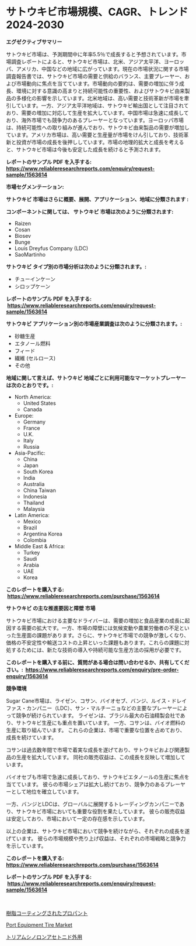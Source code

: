 <p><h1>サトウキビ市場規模、CAGR、トレンド2024-2030</h1></p><p><strong>エグゼクティブサマリー</strong></p>
<p><p>サトウキビ市場は、予測期間中に年率5.5％で成長すると予想されています。市場調査レポートによると、サトウキビ市場は、北米、アジア太平洋、ヨーロッパ、アメリカ、中国などの地域に広がっています。現在の市場状況に関する市場調査報告書では、サトウキビ市場の需要と供給のバランス、主要プレーヤー、および市場動向に焦点を当てています。市場動向の要約は、需要の増加に伴う成長、環境に対する意識の高まりと持続可能性の重要性、およびサトウキビ由来製品の多様化の影響を示しています。北米地域は、高い需要と技術革新が市場を牽引しています。一方、アジア太平洋地域は、サトウキビ輸出国として注目されており、需要の増加に対応して生産を拡大しています。中国市場は急速に成長しており、海外市場でも競争力のあるプレーヤーとなっています。ヨーロッパ市場は、持続可能性への取り組みが進んでおり、サトウキビ由来製品の需要が増加しています。アメリカ市場は、高い需要と生産量が市場をけん引しており、技術革新と投資が市場の成長を後押ししています。市場の地理的拡大と成長を考えると、サトウキビ市場は今後も安定した成長を続けると予測されます。</p></p>
<p><strong>レポートのサンプル PDF を入手する: <a href="https://www.reliableresearchreports.com/enquiry/request-sample/1563614">https://www.reliableresearchreports.com/enquiry/request-sample/1563614</a></strong></p>
<p><strong>市場セグメンテーション:</strong></p>
<p><strong> サトウキビ 市場はさらに概要、展開、アプリケーション、地域に分類されます :</strong></p>
<p><strong>コンポーネントに関しては、 サトウキビ 市場は次のように分類されます: &nbsp;</strong></p>
<p><ul><li>Raizen</li><li>Cosan</li><li>Biosev</li><li>Bunge</li><li>Louis Dreyfus Company (LDC)</li><li>SaoMartinho</li></ul></p>
<p><strong> サトウキビ タイプ別の市場分析は次のように分類されます。:</strong></p>
<p><ul><li>チューインケーン</li><li>シロップケーン</li></ul></p>
<p><strong>レポートのサンプル PDF を入手する: &nbsp;<a href="https://www.reliableresearchreports.com/enquiry/request-sample/1563614">https://www.reliableresearchreports.com/enquiry/request-sample/1563614</a></strong></p>
<p><strong> サトウキビ アプリケーション別の市場産業調査は次のように分類されます。:</strong></p>
<p><ul><li>砂糖生産</li><li>エタノール燃料</li><li>フィード</li><li>繊維 (セルロース)</li><li>その他</li></ul></p>
<p><strong>地域に関して言えば、サトウキビ 地域ごとに利用可能なマーケットプレーヤーは次のとおりです。:</strong></p>
<p><ul>
    <li>
        North America:
        <ul>
            <li>United States</li>
            <li>Canada</li>
        </ul>
    </li>
    <li>
        Europe:
        <ul>
            <li>Germany</li>
            <li>France</li>
            <li>U.K.</li>
            <li>Italy</li>
            <li>Russia</li>
        </ul>
    </li>
    <li>
        Asia-Pacific:
        <ul>
            <li>China</li>
            <li>Japan</li>
            <li>South Korea</li>
            <li>India</li>
            <li>Australia</li>
            <li>China Taiwan</li>
            <li>Indonesia</li>
            <li>Thailand</li>
            <li>Malaysia</li>
        </ul>
    </li>
    <li>
        Latin America:
        <ul>
            <li>Mexico</li>
            <li>Brazil</li>
            <li>Argentina Korea</li>
            <li>Colombia</li>
        </ul>
    </li>
    <li>
        Middle East & Africa:
        <ul>
            <li>Turkey</li>
            <li>Saudi</li>
            <li>Arabia</li>
            <li>UAE</li>
            <li>Korea</li>
        </ul>
    </li>
    </ul></p>
<p><strong>このレポートを購入する: &nbsp;<a href="https://www.reliableresearchreports.com/purchase/1563614">https://www.reliableresearchreports.com/purchase/1563614</a></strong></p>
<p><strong>サトウキビ の主な推進要因と障壁 市場</strong></p>
<p><p>サトウキビ市場における主要なドライバーは、需要の増加と食品産業の成長に起因する需要の拡大です。一方、市場の障壁には気候変動や農業労働者の不足といった生産面の課題があります。さらに、サトウキビ市場での競争が激しくなり、価格の不安定性や輸送コストの上昇といった課題もあります。これらの課題に対処するためには、新たな技術の導入や持続可能な生産方法の採用が必要です。</p></p>
<p><strong>このレポートを購入する前に、質問がある場合は問い合わせるか、共有してください。:&nbsp; <a href="https://www.reliableresearchreports.com/enquiry/pre-order-enquiry/1563614">https://www.reliableresearchreports.com/enquiry/pre-order-enquiry/1563614</a></strong></p>
<p><strong>競争環境</strong></p>
<p><p>Sugar Cane市場は、ライゼン、コサン、バイオセブ、バンジ、ルイス・ドレイファス・カンパニー（LDC）、サン・マルチーニョなどの主要なプレーヤーによって競争が続けられています。 ライゼンは、ブラジル最大の石油精製会社であり、サトウキビ生産にも重点を置いています。 一方、コサンは、バイオ燃料の生産に取り組んでいます。 これらの企業は、市場で重要な位置を占めており、成長を続けています。</p><p>コサンは過去数年間で市場で着実な成長を遂げており、サトウキビおよび関連製品の生産を拡大しています。 同社の販売収益は、この成長を反映して増加しています。</p><p>バイオセブも市場で急速に成長しており、サトウキビエタノールの生産に焦点を当てています。 彼らの市場シェアは拡大し続けており、競争力のあるプレーヤーとして地位を確立しています。</p><p>一方、バンジとLDCは、グローバルに展開するトレーディングカンパニーであり、サトウキビ市場においても重要な役割を果たしています。 彼らの販売収益は安定しており、市場において一定の存在感を示しています。</p><p>以上の企業は、サトウキビ市場において競争を続けながら、それぞれの成長を遂げています。 彼らの市場規模や売り上げ収益は、それぞれの市場戦略と競争力を示しています。</p></p>
<p><strong>このレポートを購入する: &nbsp; <a href="https://www.reliableresearchreports.com/purchase/1563614">https://www.reliableresearchreports.com/purchase/1563614</a></strong></p>
<p><strong>レポートのサンプル PDF を入手する: &nbsp;<a href="https://www.reliableresearchreports.com/enquiry/request-sample/1563614">https://www.reliableresearchreports.com/enquiry/request-sample/1563614</a></strong><strong></strong></p>
<p>&nbsp;</p>
<p><p><a href="https://medium.com/@annchovey1988/%E6%A8%B9%E8%84%82%E3%82%B3%E3%83%BC%E3%83%86%E3%82%A3%E3%83%B3%E3%82%B0%E3%81%95%E3%82%8C%E3%81%9F%E3%83%97%E3%83%AD%E3%83%91%E3%83%B3%E3%83%88%E5%B8%82%E5%A0%B4%E8%A6%8F%E6%A8%A1-%E5%B8%82%E5%A0%B4%E5%B1%95%E6%9C%9B%E3%81%A8%E5%B8%82%E5%A0%B4%E4%BA%88%E6%B8%AC-2024%E5%B9%B4%E3%81%8B%E3%82%892031%E5%B9%B4%E3%81%BE%E3%81%A7-36c1848f22c9">樹脂コーティングされたプロパント</a></p><p><a href="https://florentine-yuzu-f42.notion.site/Port-Equipment-Tire-Market-Size-Growing-and-Forecasted-for-period-from-2024-2031-and-provides-comp-56693da65d014dd4b10caade91ef33f2">Port Equipment Tire Market</a></p><p><a href="https://medium.com/@pollynsatcherayted345/%E3%83%88%E3%83%AA%E3%82%A2%E3%83%A0%E3%82%B7%E3%83%8E%E3%83%AD%E3%83%B3%E3%82%A2%E3%82%BB%E3%83%88%E3%83%8B%E3%83%89%E5%B1%80%E6%89%80%E5%B8%82%E5%A0%B4%E8%A6%8F%E6%A8%A1-%E5%B8%82%E5%A0%B4%E5%B1%95%E6%9C%9B%E3%81%A8%E5%B8%82%E5%A0%B4%E4%BA%88%E6%B8%AC-2024%E5%B9%B4%E3%81%8B%E3%82%892031%E5%B9%B4%E3%81%BE%E3%81%A7-c832da76ffba">トリアムシノロンアセトニド外用</a></p></p>